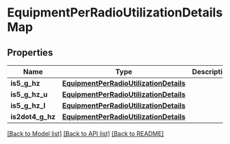 # EquipmentPerRadioUtilizationDetailsMap

## Properties
Name | Type | Description | Notes
------------ | ------------- | ------------- | -------------
**is5_g_hz** | [**EquipmentPerRadioUtilizationDetails**](EquipmentPerRadioUtilizationDetails.md) |  | [optional] 
**is5_g_hz_u** | [**EquipmentPerRadioUtilizationDetails**](EquipmentPerRadioUtilizationDetails.md) |  | [optional] 
**is5_g_hz_l** | [**EquipmentPerRadioUtilizationDetails**](EquipmentPerRadioUtilizationDetails.md) |  | [optional] 
**is2dot4_g_hz** | [**EquipmentPerRadioUtilizationDetails**](EquipmentPerRadioUtilizationDetails.md) |  | [optional] 

[[Back to Model list]](../README.md#documentation-for-models) [[Back to API list]](../README.md#documentation-for-api-endpoints) [[Back to README]](../README.md)

